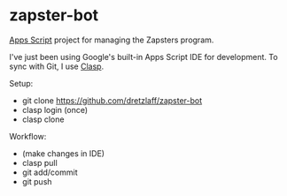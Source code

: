# zapster-bot
[Apps Script](https://developers.google.com/apps-script/) project for managing the Zapsters program.

I've just been using Google's built-in Apps Script IDE for development. To sync
with Git, I use [Clasp](https://github.com/google/clasp).

Setup:
 - git clone https://github.com/dretzlaff/zapster-bot
 - clasp login (once)
 - clasp clone <scriptId>

Workflow:
 - (make changes in IDE)
 - clasp pull
 - git add/commit
 - git push
